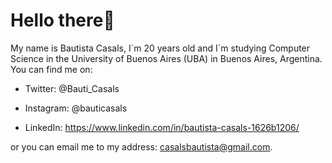 <h1>Hello there👋</h1>
My name is Bautista Casals, I´m 20 years old and I´m studying
Computer Science in the University of Buenos Aires (UBA) in Buenos
Aires, Argentina. You can find me on:

- Twitter: @Bauti_Casals

- Instagram: @bauticasals

- LinkedIn: https://www.linkedin.com/in/bautista-casals-1626b1206/

or you can email me to my address: casalsbautista@gmail.com.

<!---
bauticasals/bauticasals is a ✨ special ✨ repository because its `README.md` (this file) appears on your GitHub profile.
You can click the Preview link to take a look at your changes.
--->
